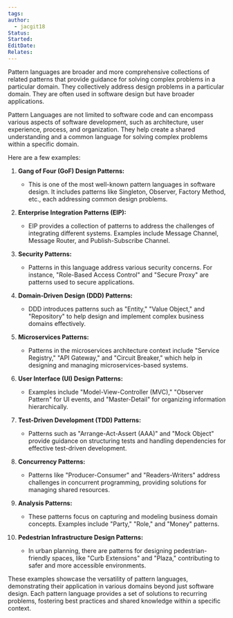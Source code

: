 ```yaml
---
tags: 
author:
  - jacgit18
Status: 
Started: 
EditDate: 
Relates:
---
```

Pattern languages are broader and more comprehensive collections of related patterns that provide guidance for solving complex problems in a particular domain. They collectively address design problems in a particular domain. They are often used in software design but have broader applications. 

Pattern Languages are not limited to software code and can encompass various aspects of software development, such as architecture, user experience, process, and organization. They help create a shared understanding and a common language for solving complex problems within a specific domain.

Here are a few examples:

1. **Gang of Four (GoF) Design Patterns:**
   - This is one of the most well-known pattern languages in software design. It includes patterns like Singleton, Observer, Factory Method, etc., each addressing common design problems.

2. **Enterprise Integration Patterns (EIP):**
   - EIP provides a collection of patterns to address the challenges of integrating different systems. Examples include Message Channel, Message Router, and Publish-Subscribe Channel.

3. **Security Patterns:**
   - Patterns in this language address various security concerns. For instance, "Role-Based Access Control" and "Secure Proxy" are patterns used to secure applications.

4. **Domain-Driven Design (DDD) Patterns:**
   - DDD introduces patterns such as "Entity," "Value Object," and "Repository" to help design and implement complex business domains effectively.

5. **Microservices Patterns:**
   - Patterns in the microservices architecture context include "Service Registry," "API Gateway," and "Circuit Breaker," which help in designing and managing microservices-based systems.

6. **User Interface (UI) Design Patterns:**
   - Examples include "Model-View-Controller (MVC)," "Observer Pattern" for UI events, and "Master-Detail" for organizing information hierarchically.

7. **Test-Driven Development (TDD) Patterns:**
   - Patterns such as "Arrange-Act-Assert (AAA)" and "Mock Object" provide guidance on structuring tests and handling dependencies for effective test-driven development.

8. **Concurrency Patterns:**
   - Patterns like "Producer-Consumer" and "Readers-Writers" address challenges in concurrent programming, providing solutions for managing shared resources.

9. **Analysis Patterns:**
   - These patterns focus on capturing and modeling business domain concepts. Examples include "Party," "Role," and "Money" patterns.

10. **Pedestrian Infrastructure Design Patterns:**
    - In urban planning, there are patterns for designing pedestrian-friendly spaces, like "Curb Extensions" and "Plaza," contributing to safer and more accessible environments.

These examples showcase the versatility of pattern languages, demonstrating their application in various domains beyond just software design. Each pattern language provides a set of solutions to recurring problems, fostering best practices and shared knowledge within a specific context.